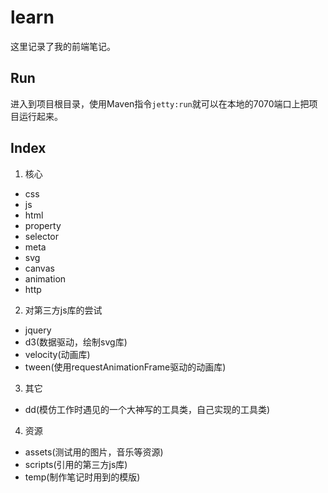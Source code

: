 # learn
这里记录了我的前端笔记。

## Run
进入到项目根目录，使用Maven指令`jetty:run`就可以在本地的7070端口上把项目运行起来。

## Index
1. 核心
 * css
 * js
 * html
 * property
 * selector
 * meta
 * svg
 * canvas
 * animation
 * http
2. 对第三方js库的尝试
 * jquery
 * d3(数据驱动，绘制svg库)
 * velocity(动画库)
 * tween(使用requestAnimationFrame驱动的动画库)
3. 其它
 * dd(模仿工作时遇见的一个大神写的工具类，自己实现的工具类)
4. 资源
 * assets(测试用的图片，音乐等资源)
 * scripts(引用的第三方js库)
 * temp(制作笔记时用到的模版)
